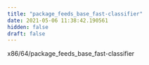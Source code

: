 ```yaml
---
title: "package_feeds_base_fast-classifier"
date: 2021-05-06 11:38:42.190561
hidden: false
draft: false
---
```


x86/64/package_feeds_base_fast-classifier

